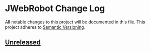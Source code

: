 # JWebRobot Change Log
All notable changes to this project will be documented in this file.
This project adheres to [Semantic Versioning](http://semver.org/).

## [Unreleased]

[Unreleased]: https://github.com/automate-website/jwebrobot
